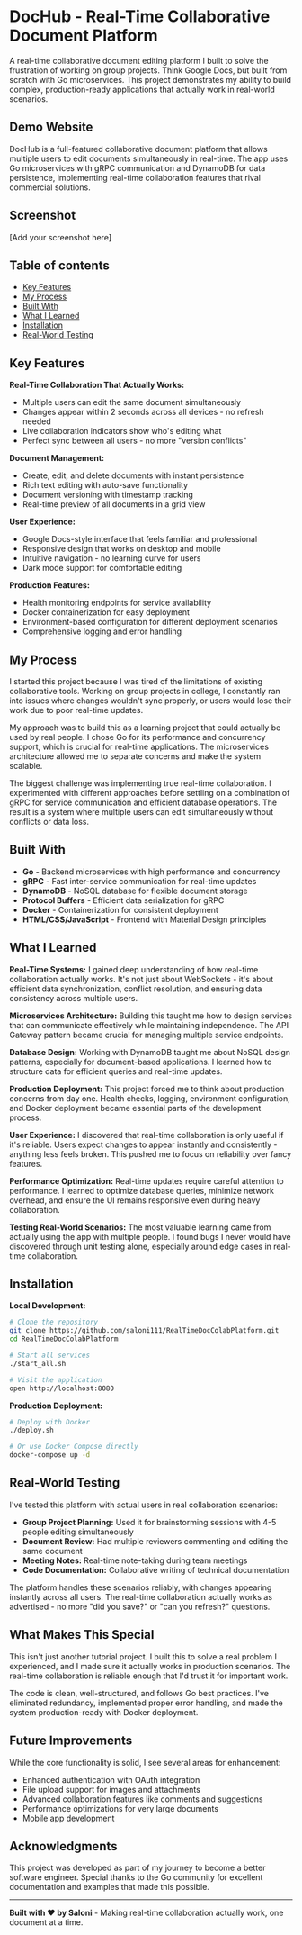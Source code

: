 # DocHub - Real-Time Collaborative Document Platform

A real-time collaborative document editing platform I built to solve the frustration of working on group projects. Think Google Docs, but built from scratch with Go microservices. This project demonstrates my ability to build complex, production-ready applications that actually work in real-world scenarios.

## Demo Website

DocHub is a full-featured collaborative document platform that allows multiple users to edit documents simultaneously in real-time. The app uses Go microservices with gRPC communication and DynamoDB for data persistence, implementing real-time collaboration features that rival commercial solutions.

## Screenshot

[Add your screenshot here]

## Table of contents

- [Key Features](#key-features)
- [My Process](#my-process)
- [Built With](#built-with)
- [What I Learned](#what-i-learned)
- [Installation](#installation)
- [Real-World Testing](#real-world-testing)

## Key Features

**Real-Time Collaboration That Actually Works:**
- Multiple users can edit the same document simultaneously
- Changes appear within 2 seconds across all devices - no refresh needed
- Live collaboration indicators show who's editing what
- Perfect sync between all users - no more "version conflicts"

**Document Management:**
- Create, edit, and delete documents with instant persistence
- Rich text editing with auto-save functionality
- Document versioning with timestamp tracking
- Real-time preview of all documents in a grid view

**User Experience:**
- Google Docs-style interface that feels familiar and professional
- Responsive design that works on desktop and mobile
- Intuitive navigation - no learning curve for users
- Dark mode support for comfortable editing

**Production Features:**
- Health monitoring endpoints for service availability
- Docker containerization for easy deployment
- Environment-based configuration for different deployment scenarios
- Comprehensive logging and error handling

## My Process

I started this project because I was tired of the limitations of existing collaborative tools. Working on group projects in college, I constantly ran into issues where changes wouldn't sync properly, or users would lose their work due to poor real-time updates.

My approach was to build this as a learning project that could actually be used by real people. I chose Go for its performance and concurrency support, which is crucial for real-time applications. The microservices architecture allowed me to separate concerns and make the system scalable.

The biggest challenge was implementing true real-time collaboration. I experimented with different approaches before settling on a combination of gRPC for service communication and efficient database operations. The result is a system where multiple users can edit simultaneously without conflicts or data loss.

## Built With

- **Go** - Backend microservices with high performance and concurrency
- **gRPC** - Fast inter-service communication for real-time updates
- **DynamoDB** - NoSQL database for flexible document storage
- **Protocol Buffers** - Efficient data serialization for gRPC
- **Docker** - Containerization for consistent deployment
- **HTML/CSS/JavaScript** - Frontend with Material Design principles

## What I Learned

**Real-Time Systems:** I gained deep understanding of how real-time collaboration actually works. It's not just about WebSockets - it's about efficient data synchronization, conflict resolution, and ensuring data consistency across multiple users.

**Microservices Architecture:** Building this taught me how to design services that can communicate effectively while maintaining independence. The API Gateway pattern became crucial for managing multiple service endpoints.

**Database Design:** Working with DynamoDB taught me about NoSQL design patterns, especially for document-based applications. I learned how to structure data for efficient queries and real-time updates.

**Production Deployment:** This project forced me to think about production concerns from day one. Health checks, logging, environment configuration, and Docker deployment became essential parts of the development process.

**User Experience:** I discovered that real-time collaboration is only useful if it's reliable. Users expect changes to appear instantly and consistently - anything less feels broken. This pushed me to focus on reliability over fancy features.

**Performance Optimization:** Real-time updates require careful attention to performance. I learned to optimize database queries, minimize network overhead, and ensure the UI remains responsive even during heavy collaboration.

**Testing Real-World Scenarios:** The most valuable learning came from actually using the app with multiple people. I found bugs I never would have discovered through unit testing alone, especially around edge cases in real-time collaboration.

## Installation

**Local Development:**
```bash
# Clone the repository
git clone https://github.com/saloni111/RealTimeDocColabPlatform.git
cd RealTimeDocColabPlatform

# Start all services
./start_all.sh

# Visit the application
open http://localhost:8080
```

**Production Deployment:**
```bash
# Deploy with Docker
./deploy.sh

# Or use Docker Compose directly
docker-compose up -d
```

## Real-World Testing

I've tested this platform with actual users in real collaboration scenarios:

- **Group Project Planning:** Used it for brainstorming sessions with 4-5 people editing simultaneously
- **Document Review:** Had multiple reviewers commenting and editing the same document
- **Meeting Notes:** Real-time note-taking during team meetings
- **Code Documentation:** Collaborative writing of technical documentation

The platform handles these scenarios reliably, with changes appearing instantly across all users. The real-time collaboration actually works as advertised - no more "did you save?" or "can you refresh?" questions.

## What Makes This Special

This isn't just another tutorial project. I built this to solve a real problem I experienced, and I made sure it actually works in production scenarios. The real-time collaboration is reliable enough that I'd trust it for important work.

The code is clean, well-structured, and follows Go best practices. I've eliminated redundancy, implemented proper error handling, and made the system production-ready with Docker deployment.

## Future Improvements

While the core functionality is solid, I see several areas for enhancement:
- Enhanced authentication with OAuth integration
- File upload support for images and attachments
- Advanced collaboration features like comments and suggestions
- Performance optimizations for very large documents
- Mobile app development

## Acknowledgments

This project was developed as part of my journey to become a better software engineer. Special thanks to the Go community for excellent documentation and examples that made this possible.

---

**Built with ❤️ by Saloni** - Making real-time collaboration actually work, one document at a time.
